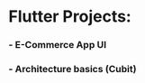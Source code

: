 # Flutter Projects:                   
  
### - E-Commerce App UI
### - Architecture basics (Cubit)
  
